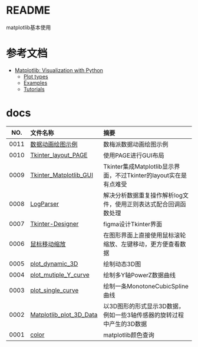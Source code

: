 # README

matplotlib基本使用

# 参考文档

* [Matplotlib: Visualization with Python](https://matplotlib.org/)
  * [Plot types](https://matplotlib.org/stable/plot_types/index.html)
  * [Examples](https://matplotlib.org/stable/gallery/index.html)
  * [Tutorials](https://matplotlib.org/stable/tutorials/index.html)

# docs

NO.  |文件名称|摘要
:---:|:--|:--
0011 | [数据动画绘图示例](docs/0011_数据动画绘图示例.md) | 数梅派数据动画绘图示例
0010 | [Tkinter_layout_PAGE](docs/0010_Tkinter_layout_PAGE.md) | 使用PAGE进行GUI布局
0009 | [Tkinter_Matplotlib_GUI](docs/0009_Tkinter_Matplotlib_GUI.md) | Tkinter集成Matplotlib显示界面，不过Tkinter的layout实在是有点难受
0008 | [LogParser](docs/0008_LogParser.md) | 解决分析数据重复操作解析log文件，使用正则表达式配合回调函数处理
0007 | [Tkinter-Designer](docs/0007_Tkinter-Designer.md) | figma设计Tkinter界面
0006 | [鼠标移动缩放](docs/0006_鼠标移动缩放.md) | 在图形界面上直接使用鼠标滚轮缩放、左键移动，更方便查看数据
0005 | [plot_dynamic_3D](docs/0005_plot_dynamic_3D.md) | 绘制动态3D图
0004 | [plot_mutiple_Y_curve](docs/0004_plot_mutiple_Y_curve.md) | 绘制多Y轴PowerZ数据曲线
0003 | [plot_single_curve](docs/0003_plot_single_curve.md) | 绘制一条MonotoneCubicSpline曲线
0002 | [Matplotlib_plot_3D_Data](docs/0002_Matplotlib_plot_3D_Data.md) | 以3D图形的形式显示3D数据，例如一些3轴传感器的旋转过程中产生的3D数据
0001 | [color](docs/0001_color.md) | matplotlib颜色查询
